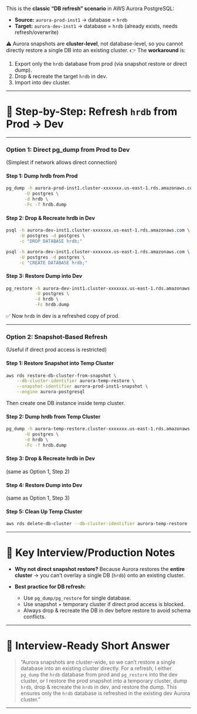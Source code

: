 
This is the **classic “DB refresh” scenario** in AWS Aurora PostgreSQL:

* **Source:** `aurora-prod-inst1` → database = `hrdb`
* **Target:** `aurora-dev-inst1` → database = `hrdb` (already exists, needs refresh/overwrite)

⚠️ Aurora snapshots are **cluster-level**, not database-level, so you cannot directly restore a single DB into an existing cluster.
👉 The **workaround** is:

1. Export only the `hrdb` database from prod (via snapshot restore or direct dump).
2. Drop & recreate the target `hrdb` in dev.
3. Import into dev cluster.

---

# 📝 Step-by-Step: Refresh `hrdb` from Prod → Dev

---

### **Option 1: Direct pg_dump from Prod to Dev**

(Simplest if network allows direct connection)

#### Step 1: Dump hrdb from Prod

```bash
pg_dump -h aurora-prod-inst1.cluster-xxxxxxx.us-east-1.rds.amazonaws.com \
       -U postgres \
       -d hrdb \
       -Fc -f hrdb.dump
```

#### Step 2: Drop & Recreate hrdb in Dev

```bash
psql -h aurora-dev-inst1.cluster-xxxxxxx.us-east-1.rds.amazonaws.com \
     -U postgres -d postgres \
     -c "DROP DATABASE hrdb;"

psql -h aurora-dev-inst1.cluster-xxxxxxx.us-east-1.rds.amazonaws.com \
     -U postgres -d postgres \
     -c "CREATE DATABASE hrdb;"
```

#### Step 3: Restore Dump into Dev

```bash
pg_restore -h aurora-dev-inst1.cluster-xxxxxxx.us-east-1.rds.amazonaws.com \
           -U postgres \
           -d hrdb \
           -Fc hrdb.dump
```

✅ Now `hrdb` in dev is a refreshed copy of prod.

---

### **Option 2: Snapshot-Based Refresh**

(Useful if direct prod access is restricted)

#### Step 1: Restore Snapshot into Temp Cluster

```bash
aws rds restore-db-cluster-from-snapshot \
    --db-cluster-identifier aurora-temp-restore \
    --snapshot-identifier aurora-prod-inst1-snapshot \
    --engine aurora-postgresql
```

Then create one DB instance inside temp cluster.

#### Step 2: Dump hrdb from Temp Cluster

```bash
pg_dump -h aurora-temp-restore.cluster-xxxxxxx.us-east-1.rds.amazonaws.com \
       -U postgres \
       -d hrdb \
       -Fc -f hrdb.dump
```

#### Step 3: Drop & Recreate hrdb in Dev

(same as Option 1, Step 2)

#### Step 4: Restore Dump into Dev

(same as Option 1, Step 3)

#### Step 5: Clean Up Temp Cluster

```bash
aws rds delete-db-cluster --db-cluster-identifier aurora-temp-restore --skip-final-snapshot
```

---

# 🔑 Key Interview/Production Notes

* **Why not direct snapshot restore?**
  Because Aurora restores the **entire cluster** → you can’t overlay a single DB (`hrdb`) onto an existing cluster.

* **Best practice for DB refresh:**

  * Use `pg_dump/pg_restore` for single database.
  * Use snapshot + temporary cluster if direct prod access is blocked.
  * Always drop & recreate the DB in dev before restore to avoid schema conflicts.

---

# 🧠 Interview-Ready Short Answer

> “Aurora snapshots are cluster-wide, so we can’t restore a single database into an existing cluster directly. For a refresh, I either `pg_dump` the `hrdb` database from prod and `pg_restore` into the dev cluster, or I restore the prod snapshot into a temporary cluster, dump `hrdb`, drop & recreate the `hrdb` in dev, and restore the dump. This ensures only the `hrdb` database is refreshed in the existing dev Aurora cluster.”

---
